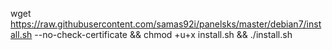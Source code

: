 wget https://raw.githubusercontent.com/samas92i/panelsks/master/debian7/install.sh --no-check-certificate && chmod +u+x install.sh && ./install.sh